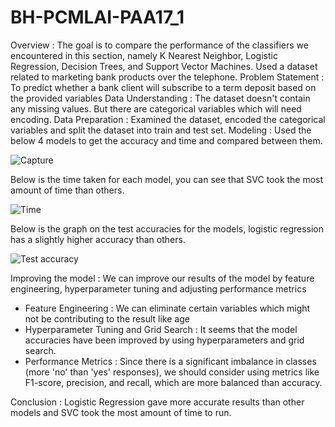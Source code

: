 # BH-PCMLAI-PAA17_1
Overview : The goal is to compare the performance of the classifiers we encountered in this section, namely K Nearest Neighbor, Logistic Regression, Decision Trees, and Support Vector Machines. Used a dataset related to marketing bank products over the telephone.
Problem Statement : To predict whether a bank client will subscribe to a term deposit based on the provided variables
Data Understanding : The dataset doesn't contain any missing values. But there are categorical variables which will need encoding.
Data Preparation : Examined the dataset, encoded the categorical variables and split the dataset into train and test set.
Modeling : Used the below 4 models to get the accuracy and time and compared between them.

![Capture](https://github.com/user-attachments/assets/f5132497-b6b7-4f3f-af5b-f7cc793f8f98)

Below is the time taken for each model, you can see that SVC took the most amount of time than others.

![Time](https://github.com/user-attachments/assets/e303dcdc-63b8-4174-b37e-15e36be9e254)

Below is the graph on the test accuracies for the models, logistic regression has a slightly higher accuracy than others.

![Test accuracy](https://github.com/user-attachments/assets/83edf7ae-69ff-45e6-9258-7b8548d3bf90)


Improving the model : We can improve our results of the model by feature engineering, hyperparameter tuning and adjusting performance metrics
- Feature Engineering : We can eliminate certain variables which might not be contributing to the result like age
- Hyperparameter Tuning and Grid Search : It seems that the model accuracies have been improved by using hyperparameters and grid search.
- Performance Metrics : Since there is a significant imbalance in classes (more 'no' than 'yes' responses), we should consider using metrics like F1-score, precision, and recall, which are more balanced than accuracy.

Conclusion : Logistic Regression gave more accurate results than other models and SVC took the most amount of time to run.
